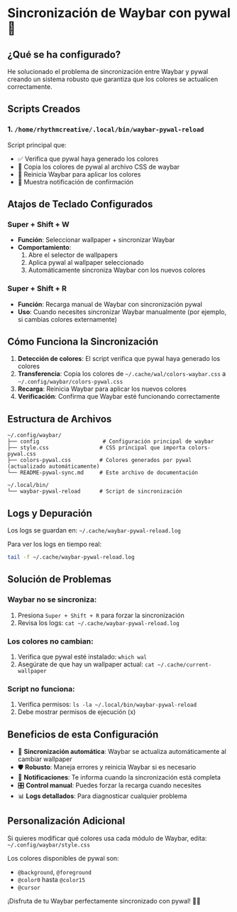 # Sincronización de Waybar con pywal 🎨

## ¿Qué se ha configurado?

He solucionado el problema de sincronización entre Waybar y pywal creando un sistema robusto que garantiza que los colores se actualicen correctamente.

## Scripts Creados

### 1. `/home/rhythmcreative/.local/bin/waybar-pywal-reload`
Script principal que:
- ✅ Verifica que pywal haya generado los colores
- 📄 Copia los colores de pywal al archivo CSS de waybar
- 🔄 Reinicia Waybar para aplicar los colores
- 📱 Muestra notificación de confirmación

## Atajos de Teclado Configurados

### Super + Shift + W
- **Función**: Seleccionar wallpaper + sincronizar Waybar
- **Comportamiento**: 
  1. Abre el selector de wallpapers
  2. Aplica pywal al wallpaper seleccionado
  3. Automáticamente sincroniza Waybar con los nuevos colores

### Super + Shift + R  
- **Función**: Recarga manual de Waybar con sincronización pywal
- **Uso**: Cuando necesites sincronizar Waybar manualmente (por ejemplo, si cambias colores externamente)

## Cómo Funciona la Sincronización

1. **Detección de colores**: El script verifica que pywal haya generado los colores
2. **Transferencia**: Copia los colores de `~/.cache/wal/colors-waybar.css` a `~/.config/waybar/colors-pywal.css`
3. **Recarga**: Reinicia Waybar para aplicar los nuevos colores
4. **Verificación**: Confirma que Waybar esté funcionando correctamente

## Estructura de Archivos

```
~/.config/waybar/
├── config                    # Configuración principal de waybar
├── style.css                # CSS principal que importa colors-pywal.css
├── colors-pywal.css         # Colores generados por pywal (actualizado automáticamente)
└── README-pywal-sync.md     # Este archivo de documentación

~/.local/bin/
└── waybar-pywal-reload      # Script de sincronización
```

## Logs y Depuración

Los logs se guardan en: `~/.cache/waybar-pywal-reload.log`

Para ver los logs en tiempo real:
```bash
tail -f ~/.cache/waybar-pywal-reload.log
```

## Solución de Problemas

### Waybar no se sincroniza:
1. Presiona `Super + Shift + R` para forzar la sincronización
2. Revisa los logs: `cat ~/.cache/waybar-pywal-reload.log`

### Los colores no cambian:
1. Verifica que pywal esté instalado: `which wal`
2. Asegúrate de que hay un wallpaper actual: `cat ~/.cache/current-wallpaper`

### Script no funciona:
1. Verifica permisos: `ls -la ~/.local/bin/waybar-pywal-reload`
2. Debe mostrar permisos de ejecución (x)

## Beneficios de esta Configuración

- 🔄 **Sincronización automática**: Waybar se actualiza automáticamente al cambiar wallpaper
- 🛡️ **Robusto**: Maneja errores y reinicia Waybar si es necesario
- 📱 **Notificaciones**: Te informa cuando la sincronización está completa
- 🎛️ **Control manual**: Puedes forzar la recarga cuando necesites
- 📊 **Logs detallados**: Para diagnosticar cualquier problema

## Personalización Adicional

Si quieres modificar qué colores usa cada módulo de Waybar, edita:
`~/.config/waybar/style.css`

Los colores disponibles de pywal son:
- `@background`, `@foreground`
- `@color0` hasta `@color15`
- `@cursor`

¡Disfruta de tu Waybar perfectamente sincronizado con pywal! 🎨✨
